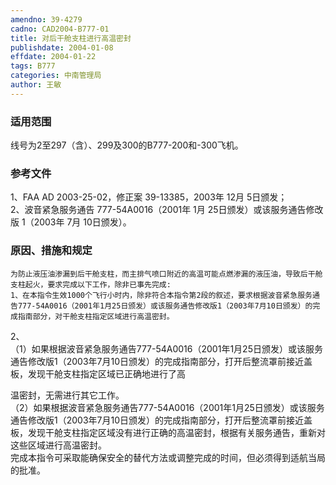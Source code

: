 ```yaml
---
amendno: 39-4279  
cadno: CAD2004-B777-01  
title: 对后干舱支柱进行高温密封  
publishdate: 2004-01-08  
effdate: 2004-01-22  
tags: B777  
categories: 中南管理局  
author: 王敏  
---
```

  
### 适用范围  
线号为2至297（含）、299及300的B777-200和-300飞机。  
  
<!--more-->  
### 参考文件  
1、FAA AD 2003-25-02，修正案 39-13385，2003年 12月 5日颁发；  
 2、波音紧急服务通告 777-54A0016（2001年 1月 25日颁发）或该服务通告修改版 1（2003年 7月 10日颁发）。  
  
### 原因、措施和规定  
    为防止液压油渗漏到后干舱支柱，而主排气喷口附近的高温可能点燃渗漏的液压油，导致后干舱支柱起火，要求完成以下工作，除非已事先完成:  
    1、在本指令生效1000个飞行小时内，除非符合本指令第2段的叙述，要求根据波音紧急服务通告777-54A0016（2001年1月25日颁发）或该服务通告修改版1（2003年7月10日颁发）的完成指南部分，对干舱支柱指定区域进行高温密封。  
2、  
   （1）如果根据波音紧急服务通告777-54A0016（2001年1月25日颁发）或该服务通告修改版1（2003年7月10日颁发）的完成指南部分，打开后整流罩前接近盖板，发现干舱支柱指定区域已正确地进行了高  
  
温密封，无需进行其它工作。  
    （2）如果根据波音紧急服务通告777-54A0016（2001年1月25日颁发）或该服务通告修改版1（2003年7月10日颁发）的完成指南部分，打开后整流罩前接近盖板，发现干舱支柱指定区域没有进行正确的高温密封，根据有关服务通告，重新对这些区域进行高温密封。  
    完成本指令可采取能确保安全的替代方法或调整完成的时间，但必须得到适航当局的批准。  
